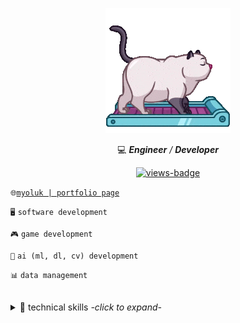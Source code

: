 <p align="center">
  <a href="#">
    <img src="images/cat-on-treadmill.gif" alt="cat-on-treadmill-gif"/>
  </a>
</p>

<p align="center">
  💻 <i><b>Engineer</b> / <b>Developer</b></i>
</p>

<p align="center">
  <a href="#">
    <img src="https://komarev.com/ghpvc/?username=myoluk&color=5d5d5d&label=Views👀&style=square" alt="views-badge"/>
  </a>
</p>

`🌐`[`myoluk | portfolio page`](https://myoluk.github.io/ "Portfolio Page")

`🖥️` `software development`

`🎮` `game development`

`🤖` `ai (ml, dl, cv) development`

`📊` `data management`

<br/>

<details>

<summary>🎯 technical skills <i>-click to expand-</i></summary>

<br/>

🚀 `Python` `Java` `Spring Boot` `JavaScript` `SQL` `Kafka` `Neo4j` `Git` `Linux` `AI` `Airflow` `BigQuery`

🚀 `Unity3D` `C#` `Game Development` `OOP` `Design Patterns` `Software Engineering`

</details>
